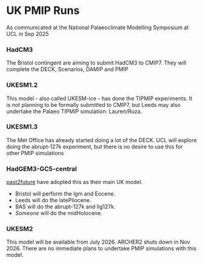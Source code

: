 # UK PMIP Runs
As communicated at the National Palaeoclimate Modelling Symposium at UCL in Sep 2025

### HadCM3
The Bristol contingent are aiming to submit HadCM3 to CMIP7. They will complete the DECK, Scenarios, DAMIP and PMIP

### UKESM1.2 
This model - also called UKESM-ice - has done the TIPMIP experiments. It is not planning to be formally submitted to CMIP7, but Leeds may also undertake the Palaeo TIPMIP simulation: Lauren/Ruza.

### UKESM1.3
The Met Office has already started doing a lot of the DECK. UCL will explore doing the abrupt-127k experiment, but there is no desire to use this for other PMIP simulations

### HadGEM3-GC5-central
[past2future](https://past2future.org/) have adopted this as their main UK model. 
* Bristol will perform the lgm and Eocene.
* Leeds will do the latePliocene.
* BAS will do the abrupt-127k and lig127k.
* _Someone_ will do the midHolocene.

### UKESM2
This model will be available from July 2026. ARCHER2 shuts down in Nov 2026. There are no immediate plans to undertake PMIP simulations with this model.
